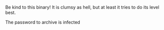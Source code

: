 Be kind to this binary! It is clumsy as hell, but at least it tries to do its level best.

The password to archive is infected
